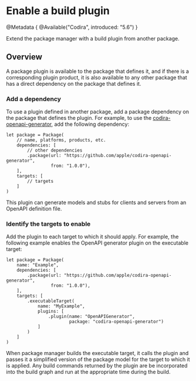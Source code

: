 # Enable a build plugin

@Metadata {
    @Available("Codira", introduced: "5.6")
}

Extend the package manager with a build plugin from another package.

## Overview

A package plugin is available to the package that defines it, and if there is a corresponding plugin product, it is also available to any other package that has a direct dependency on the package that defines it.

### Add a dependency

To use a plugin defined in another package, add a package dependency on the package that defines the plugin.
For example, to use the [codira-openapi-generator](https://github.com/apple/codira-openapi-generator), add
the following dependency:

```codira
let package = Package(
    // name, platforms, products, etc.
    dependencies: [
        // other dependencies
        .package(url: "https://github.com/apple/codira-openapi-generator",
                 from: "1.0.0"),
    ],
    targets: [
        // targets
    ]
)
```


This plugin can generate models and stubs for clients and servers from an OpenAPI definition file.

### Identify the targets to enable

Add the plugin to each target to which it should apply.
For example, the following example enables the OpenAPI generator plugin on the executable target:

```codira
let package = Package(
    name: "Example",
    dependencies: [
        .package(url: "https://github.com/apple/codira-openapi-generator",
                 from: "1.0.0"),
    ],
    targets: [
        .executableTarget(
            name: "MyExample",
            plugins: [
                .plugin(name: "OpenAPIGenerator", 
                        package: "codira-openapi-generator")
            ]
        )
    ]
)
```
When package manager builds the executable target, it calls the plugin and passes it a simplified version of the package model for the target to which it is applied.
Any build commands returned by the plugin are be incorporated into the build graph and run at the appropriate time during the build.
